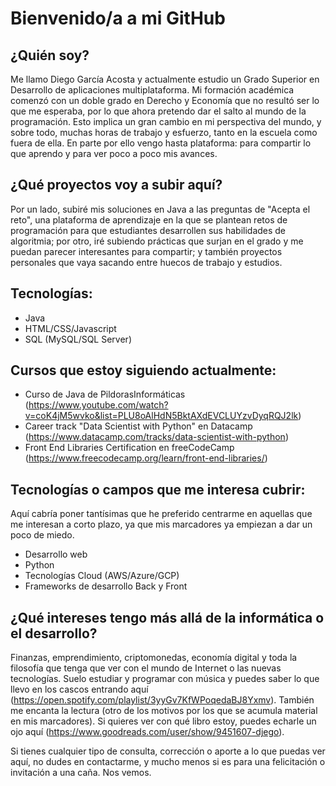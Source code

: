 # Bienvenido/a a mi GitHub
## ¿Quién soy?
Me llamo Diego García Acosta y actualmente estudio un Grado Superior en Desarrollo de aplicaciones multiplataforma. Mi formación académica comenzó con un doble grado en Derecho y Economía que no resultó ser lo que me esperaba, por lo que ahora pretendo dar el salto al mundo de la programación. Esto implica un gran cambio en mi perspectiva del mundo, y sobre todo, muchas horas de trabajo y esfuerzo, tanto en la escuela como fuera de ella. En parte por ello vengo hasta plataforma: para compartir lo que aprendo y para ver poco a poco mis avances.

## ¿Qué proyectos voy a subir aquí?
Por un lado, subiré mis soluciones en Java a las preguntas de "Acepta el reto", una plataforma de aprendizaje en la que se plantean retos de programación para que estudiantes desarrollen sus habilidades de algoritmia; por otro, iré subiendo prácticas que surjan en el grado y me puedan parecer interesantes para compartir; y también proyectos personales que vaya sacando entre huecos de trabajo y estudios.

## Tecnologías:
- Java
- HTML/CSS/Javascript
- SQL (MySQL/SQL Server)

## Cursos que estoy siguiendo actualmente:
- Curso de Java de PildorasInformáticas (https://www.youtube.com/watch?v=coK4jM5wvko&list=PLU8oAlHdN5BktAXdEVCLUYzvDyqRQJ2lk)
- Career track "Data Scientist with Python" en Datacamp (https://www.datacamp.com/tracks/data-scientist-with-python)
- Front End Libraries Certification en freeCodeCamp (https://www.freecodecamp.org/learn/front-end-libraries/)

## Tecnologías o campos que me interesa cubrir:
Aquí cabría poner tantísimas que he preferido centrarme en aquellas que me interesan a corto plazo, ya que mis marcadores ya empiezan a dar un poco de miedo.
- Desarrollo web
- Python 
- Tecnologías Cloud (AWS/Azure/GCP)
- Frameworks de desarrollo Back y Front

## ¿Qué intereses tengo más allá de la informática o el desarrollo?  
Finanzas, emprendimiento, criptomonedas, economía digital y toda la filosofía que tenga que ver con el mundo de Internet o las nuevas tecnologías. Suelo estudiar y programar con música y puedes saber lo que llevo en los cascos entrando aquí (https://open.spotify.com/playlist/3yyGv7KfWPoqedaBJ8Yxmv). También me encanta la lectura (otro de los motivos por los que se acumula material en mis marcadores). Si quieres ver con qué libro estoy, puedes echarle un ojo aquí (https://www.goodreads.com/user/show/9451607-djego).

Si tienes cualquier tipo de consulta, corrección o aporte a lo que puedas ver aquí, no dudes en contactarme, y mucho menos si es para una felicitación o invitación a una caña. Nos vemos.

<!--
**dgacosta/dgacosta** is a ✨ _special_ ✨ repository because its `README.md` (this file) appears on your GitHub profile.

Here are some ideas to get you started:

- 🔭 I’m currently working on ...
- 🌱 I’m currently learning ...
- 👯 I’m looking to collaborate on ...
- 🤔 I’m looking for help with ...
- 💬 Ask me about ...
- 📫 How to reach me: ...
- 😄 Pronouns: ...
- ⚡ Fun fact: ...
-->
